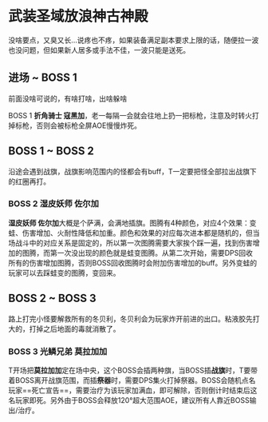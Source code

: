 # 武装圣域放浪神古神殿

没啥要点，又臭又长…说疼也不疼，如果装备满足副本要求上限的话，随便拉一波也没问题，但如果新人居多或手法不佳，一波只能是送死。

## 进场 ~ BOSS 1

前面没啥可说的，有啥打啥，出啥躲啥

BOSS 1 **折角骑士 寇黑加**，老一每隔一会就会往地上扔一把标枪，注意及时转火打掉标枪，否则会被标枪全屏AOE慢慢炸死。

## BOSS 1 ~ BOSS 2

沿途会遇到战旗，战旗影响范围内的怪都会有buff，<Role name="tank" />T一定要把怪全部拉出战旗下的红圈再打。

### BOSS 2 湿皮妖师 佐尔加
**湿皮妖师 佐尔加**大概是个萨满，会满地插旗。图腾有4种颜色，对应4个效果：变蛙、伤害增加、火耐性降低和加重。颜色和效果的对应每次进本都是随机的，但当场战斗中的对应关系是固定的，所以第一次图腾需要大家挨个踩一遍，找到伤害增加的图腾，而第一次没出现的颜色就是蛙变图腾。从第二次开始，需要<Role name="dps" />DPS回收所有的伤害增加图腾，否则BOSS回收图腾时会附加伤害增加的buff。另外变蛙的玩家可以去踩蛙变的图腾，变回来。

## BOSS 2 ~ BOSS 3

路上打完小怪要解救所有的冬贝利，冬贝利会为玩家炸开前进的出口。粘液胶先打大的，打掉之后地面的毒就消散了。

### BOSS 3 光鳞兄弟 莫拉加加
<Role name="tank" />T开场把**莫拉加加**定在场中央，这个BOSS会插两种旗，当BOSS插**战旗**时，<Role name="tank" />T要带着BOSS离开战旗范围，而插**祭器**时，需要<Role name="dps" />DPS集火打掉祭器。BOSS会随机点名玩家==死亡宣告==，需要<Role name="healer" />治疗为该玩家加满血，即可解除，否则倒计时结束后这名玩家即死。另外由于BOSS会释放120°超大范围AOE，建议所有人靠近BOSS输出/治疗。